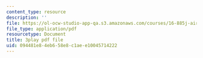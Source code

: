 ```yaml
---
content_type: resource
description: ''
file: https://ol-ocw-studio-app-qa.s3.amazonaws.com/courses/16-885j-aircraft-systems-engineering-fall-2005/094481e84eb658e8c1aee10045714222_YxhoHe3BZ-g.pdf
file_type: application/pdf
resourcetype: Document
title: 3play pdf file
uid: 094481e8-4eb6-58e8-c1ae-e10045714222
---
```

